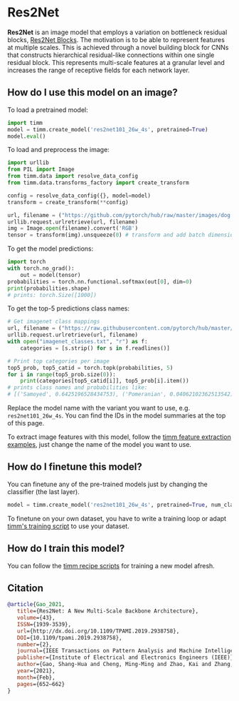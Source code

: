 # Res2Net

**Res2Net** is an image model that employs a variation on bottleneck residual blocks, [Res2Net Blocks](https://paperswithcode.com/method/res2net-block). The motivation is to be able to represent features at multiple scales. This is achieved through a novel building block for CNNs that constructs hierarchical residual-like connections within one single residual block. This represents multi-scale features at a granular level and increases the range of receptive fields for each network layer.

## How do I use this model on an image?
To load a pretrained model:

```python
import timm
model = timm.create_model('res2net101_26w_4s', pretrained=True)
model.eval()
```

To load and preprocess the image:
```python 
import urllib
from PIL import Image
from timm.data import resolve_data_config
from timm.data.transforms_factory import create_transform

config = resolve_data_config({}, model=model)
transform = create_transform(**config)

url, filename = ("https://github.com/pytorch/hub/raw/master/images/dog.jpg", "dog.jpg")
urllib.request.urlretrieve(url, filename)
img = Image.open(filename).convert('RGB')
tensor = transform(img).unsqueeze(0) # transform and add batch dimension
```

To get the model predictions:
```python
import torch
with torch.no_grad():
    out = model(tensor)
probabilities = torch.nn.functional.softmax(out[0], dim=0)
print(probabilities.shape)
# prints: torch.Size([1000])
```

To get the top-5 predictions class names:
```python
# Get imagenet class mappings
url, filename = ("https://raw.githubusercontent.com/pytorch/hub/master/imagenet_classes.txt", "imagenet_classes.txt")
urllib.request.urlretrieve(url, filename) 
with open("imagenet_classes.txt", "r") as f:
    categories = [s.strip() for s in f.readlines()]

# Print top categories per image
top5_prob, top5_catid = torch.topk(probabilities, 5)
for i in range(top5_prob.size(0)):
    print(categories[top5_catid[i]], top5_prob[i].item())
# prints class names and probabilities like:
# [('Samoyed', 0.6425196528434753), ('Pomeranian', 0.04062102362513542), ('keeshond', 0.03186424449086189), ('white wolf', 0.01739676296710968), ('Eskimo dog', 0.011717947199940681)]
```

Replace the model name with the variant you want to use, e.g. `res2net101_26w_4s`. You can find the IDs in the model summaries at the top of this page.

To extract image features with this model, follow the [timm feature extraction examples](https://rwightman.github.io/pytorch-image-models/feature_extraction/), just change the name of the model you want to use.

## How do I finetune this model?
You can finetune any of the pre-trained models just by changing the classifier (the last layer).
```python
model = timm.create_model('res2net101_26w_4s', pretrained=True, num_classes=NUM_FINETUNE_CLASSES)
```
To finetune on your own dataset, you have to write a training loop or adapt [timm's training
script](https://github.com/rwightman/pytorch-image-models/blob/master/train.py) to use your dataset.

## How do I train this model?

You can follow the [timm recipe scripts](https://rwightman.github.io/pytorch-image-models/scripts/) for training a new model afresh.

## Citation

```BibTeX
@article{Gao_2021,
   title={Res2Net: A New Multi-Scale Backbone Architecture},
   volume={43},
   ISSN={1939-3539},
   url={http://dx.doi.org/10.1109/TPAMI.2019.2938758},
   DOI={10.1109/tpami.2019.2938758},
   number={2},
   journal={IEEE Transactions on Pattern Analysis and Machine Intelligence},
   publisher={Institute of Electrical and Electronics Engineers (IEEE)},
   author={Gao, Shang-Hua and Cheng, Ming-Ming and Zhao, Kai and Zhang, Xin-Yu and Yang, Ming-Hsuan and Torr, Philip},
   year={2021},
   month={Feb},
   pages={652–662}
}
```

<!--
Type: model-index
Collections:
- Name: Res2Net
  Paper:
    Title: 'Res2Net: A New Multi-scale Backbone Architecture'
    URL: https://paperswithcode.com/paper/res2net-a-new-multi-scale-backbone
Models:
- Name: res2net101_26w_4s
  In Collection: Res2Net
  Metadata:
    FLOPs: 10415881200
    Parameters: 45210000
    File Size: 181456059
    Architecture:
    - Batch Normalization
    - Convolution
    - Global Average Pooling
    - ReLU
    - Res2Net Block
    Tasks:
    - Image Classification
    Training Techniques:
    - SGD with Momentum
    - Weight Decay
    Training Data:
    - ImageNet
    Training Resources: 4x Titan Xp GPUs
    ID: res2net101_26w_4s
    LR: 0.1
    Epochs: 100
    Crop Pct: '0.875'
    Momentum: 0.9
    Batch Size: 256
    Image Size: '224'
    Weight Decay: 0.0001
    Interpolation: bilinear
  Code: https://github.com/rwightman/pytorch-image-models/blob/d8e69206be253892b2956341fea09fdebfaae4e3/timm/models/res2net.py#L152
  Weights: https://github.com/rwightman/pytorch-image-models/releases/download/v0.1-res2net/res2net101_26w_4s-02a759a1.pth
  Results:
  - Task: Image Classification
    Dataset: ImageNet
    Metrics:
      Top 1 Accuracy: 79.19%
      Top 5 Accuracy: 94.43%
- Name: res2net50_14w_8s
  In Collection: Res2Net
  Metadata:
    FLOPs: 5403546768
    Parameters: 25060000
    File Size: 100638543
    Architecture:
    - Batch Normalization
    - Convolution
    - Global Average Pooling
    - ReLU
    - Res2Net Block
    Tasks:
    - Image Classification
    Training Techniques:
    - SGD with Momentum
    - Weight Decay
    Training Data:
    - ImageNet
    Training Resources: 4x Titan Xp GPUs
    ID: res2net50_14w_8s
    LR: 0.1
    Epochs: 100
    Crop Pct: '0.875'
    Momentum: 0.9
    Batch Size: 256
    Image Size: '224'
    Weight Decay: 0.0001
    Interpolation: bilinear
  Code: https://github.com/rwightman/pytorch-image-models/blob/d8e69206be253892b2956341fea09fdebfaae4e3/timm/models/res2net.py#L196
  Weights: https://github.com/rwightman/pytorch-image-models/releases/download/v0.1-res2net/res2net50_14w_8s-6527dddc.pth
  Results:
  - Task: Image Classification
    Dataset: ImageNet
    Metrics:
      Top 1 Accuracy: 78.14%
      Top 5 Accuracy: 93.86%
- Name: res2net50_26w_4s
  In Collection: Res2Net
  Metadata:
    FLOPs: 5499974064
    Parameters: 25700000
    File Size: 103110087
    Architecture:
    - Batch Normalization
    - Convolution
    - Global Average Pooling
    - ReLU
    - Res2Net Block
    Tasks:
    - Image Classification
    Training Techniques:
    - SGD with Momentum
    - Weight Decay
    Training Data:
    - ImageNet
    Training Resources: 4x Titan Xp GPUs
    ID: res2net50_26w_4s
    LR: 0.1
    Epochs: 100
    Crop Pct: '0.875'
    Momentum: 0.9
    Batch Size: 256
    Image Size: '224'
    Weight Decay: 0.0001
    Interpolation: bilinear
  Code: https://github.com/rwightman/pytorch-image-models/blob/d8e69206be253892b2956341fea09fdebfaae4e3/timm/models/res2net.py#L141
  Weights: https://github.com/rwightman/pytorch-image-models/releases/download/v0.1-res2net/res2net50_26w_4s-06e79181.pth
  Results:
  - Task: Image Classification
    Dataset: ImageNet
    Metrics:
      Top 1 Accuracy: 77.99%
      Top 5 Accuracy: 93.85%
- Name: res2net50_26w_6s
  In Collection: Res2Net
  Metadata:
    FLOPs: 8130156528
    Parameters: 37050000
    File Size: 148603239
    Architecture:
    - Batch Normalization
    - Convolution
    - Global Average Pooling
    - ReLU
    - Res2Net Block
    Tasks:
    - Image Classification
    Training Techniques:
    - SGD with Momentum
    - Weight Decay
    Training Data:
    - ImageNet
    Training Resources: 4x Titan Xp GPUs
    ID: res2net50_26w_6s
    LR: 0.1
    Epochs: 100
    Crop Pct: '0.875'
    Momentum: 0.9
    Batch Size: 256
    Image Size: '224'
    Weight Decay: 0.0001
    Interpolation: bilinear
  Code: https://github.com/rwightman/pytorch-image-models/blob/d8e69206be253892b2956341fea09fdebfaae4e3/timm/models/res2net.py#L163
  Weights: https://github.com/rwightman/pytorch-image-models/releases/download/v0.1-res2net/res2net50_26w_6s-19041792.pth
  Results:
  - Task: Image Classification
    Dataset: ImageNet
    Metrics:
      Top 1 Accuracy: 78.57%
      Top 5 Accuracy: 94.12%
- Name: res2net50_26w_8s
  In Collection: Res2Net
  Metadata:
    FLOPs: 10760338992
    Parameters: 48400000
    File Size: 194085165
    Architecture:
    - Batch Normalization
    - Convolution
    - Global Average Pooling
    - ReLU
    - Res2Net Block
    Tasks:
    - Image Classification
    Training Techniques:
    - SGD with Momentum
    - Weight Decay
    Training Data:
    - ImageNet
    Training Resources: 4x Titan Xp GPUs
    ID: res2net50_26w_8s
    LR: 0.1
    Epochs: 100
    Crop Pct: '0.875'
    Momentum: 0.9
    Batch Size: 256
    Image Size: '224'
    Weight Decay: 0.0001
    Interpolation: bilinear
  Code: https://github.com/rwightman/pytorch-image-models/blob/d8e69206be253892b2956341fea09fdebfaae4e3/timm/models/res2net.py#L174
  Weights: https://github.com/rwightman/pytorch-image-models/releases/download/v0.1-res2net/res2net50_26w_8s-2c7c9f12.pth
  Results:
  - Task: Image Classification
    Dataset: ImageNet
    Metrics:
      Top 1 Accuracy: 79.19%
      Top 5 Accuracy: 94.37%
- Name: res2net50_48w_2s
  In Collection: Res2Net
  Metadata:
    FLOPs: 5375291520
    Parameters: 25290000
    File Size: 101421406
    Architecture:
    - Batch Normalization
    - Convolution
    - Global Average Pooling
    - ReLU
    - Res2Net Block
    Tasks:
    - Image Classification
    Training Techniques:
    - SGD with Momentum
    - Weight Decay
    Training Data:
    - ImageNet
    Training Resources: 4x Titan Xp GPUs
    ID: res2net50_48w_2s
    LR: 0.1
    Epochs: 100
    Crop Pct: '0.875'
    Momentum: 0.9
    Batch Size: 256
    Image Size: '224'
    Weight Decay: 0.0001
    Interpolation: bilinear
  Code: https://github.com/rwightman/pytorch-image-models/blob/d8e69206be253892b2956341fea09fdebfaae4e3/timm/models/res2net.py#L185
  Weights: https://github.com/rwightman/pytorch-image-models/releases/download/v0.1-res2net/res2net50_48w_2s-afed724a.pth
  Results:
  - Task: Image Classification
    Dataset: ImageNet
    Metrics:
      Top 1 Accuracy: 77.53%
      Top 5 Accuracy: 93.56%
-->